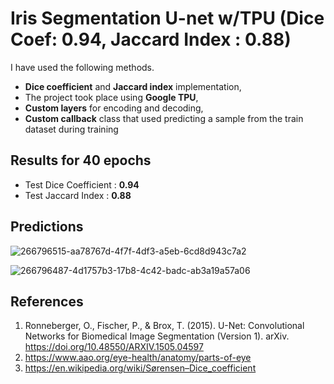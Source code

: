 # Iris Segmentation U-net w/TPU (Dice Coef: 0.94, Jaccard Index : 0.88)

I have used the following methods.

* <b>Dice coefficient</b> and <b>Jaccard index</b> implementation,
* The project took place using <b>Google TPU</b>,
* <b>Custom layers</b> for encoding and decoding,
* <b>Custom callback</b> class  that used predicting a sample from the train dataset during training

## Results for 40 epochs
* Test Dice Coefficient : <b>0.94</b>
* Test Jaccard Index : <b>0.88</b>

## Predictions 

![266796515-aa78767d-4f7f-4df3-a5eb-6cd8d943c7a2](https://github.com/john-fante/my-deep-learning-projects/assets/50263592/ebe486db-ff6b-40f7-88cf-8725fd8666a1)


![266796487-4d1757b3-17b8-4c42-badc-ab3a19a57a06](https://github.com/john-fante/my-deep-learning-projects/assets/50263592/c99a97a6-7efa-4045-a595-531973f767a3)




## References
1. Ronneberger, O., Fischer, P., & Brox, T. (2015). U-Net: Convolutional Networks for Biomedical Image Segmentation (Version 1). arXiv. https://doi.org/10.48550/ARXIV.1505.04597
2. https://www.aao.org/eye-health/anatomy/parts-of-eye
3. https://en.wikipedia.org/wiki/Sørensen–Dice_coefficient
